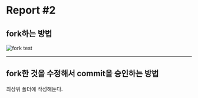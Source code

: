 Report #2 
===========
fork하는 방법
-----------

![fork test](../pic/fork1.jpg "fork")
- - -

fork한 것을 수정해서 commit을 승인하는 방법
-----------
최상위 폴더에 작성해둔다.
